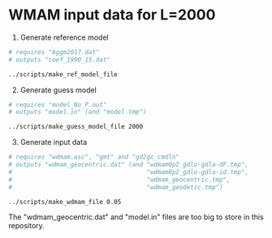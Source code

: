 WMAM input data for L=2000
==========================

1. Generate reference model

```bash
# requires "bggm2017.dat"
# outputs "coef_1990_15.dat"

../scripts/make_ref_model_file
```

2. Generate guess model

```bash
# requires "model_No_P.out"
# outputs "model.in" (and "model.tmp") 

../scripts/make_guess_model_file 2000
```

3. Generate input data

```bash
# requires "wdmam.asc", "gmt" and "gd2gc_cmdln"
# outputs "wdmam_geocentric.dat" (and "wdmam0p2_gdlo-gdla-dF.tmp",
#                                     "wdmam0p2_gdlo-gdla-id.tmp",
#                                     "wdmam_geocentric.tmp",
#                                     "wdmam_geodetic.tmp") 

../scripts/make_wdmam_file 0.05
```

The "wdmam_geocentric.dat" and "model.in" files are too big to store
in this repository.
